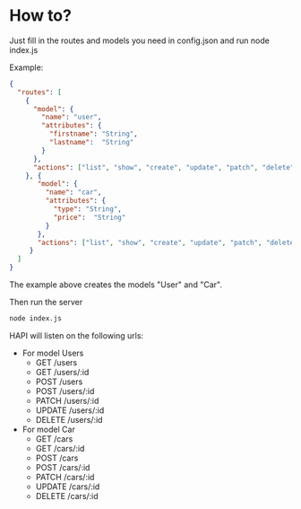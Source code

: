 # How to?

Just fill in the routes and models you need in config.json and run node index.js

Example:
```json
{
  "routes": [
    {
      "model": {
        "name": "user",
        "attributes": {
          "firstname": "String",
          "lastname":  "String"
        }
      },
      "actions": ["list", "show", "create", "update", "patch", "delete"]
    }, {
       "model": {
         "name": "car",
         "attributes": {
           "type": "String",
           "price":  "String"
         }
       },
       "actions": ["list", "show", "create", "update", "patch", "delete"]
     }
  ]
}
```

The example above creates the models "User" and "Car".

Then run the server

```bash
node index.js
```

HAPI will listen on the following urls:
* For model Users
  * GET    /users
  * GET    /users/:id
  * POST   /users
  * POST   /users/:id
  * PATCH  /users/:id
  * UPDATE /users/:id
  * DELETE /users/:id
* For model Car
  * GET    /cars
  * GET    /cars/:id
  * POST   /cars
  * POST   /cars/:id
  * PATCH  /cars/:id
  * UPDATE /cars/:id
  * DELETE /cars/:id